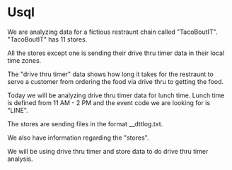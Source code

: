 # Usql
We are analyzing data for a fictious restraunt chain called "TacoBoutIT". "TacoBoutIT" has 11 stores. 

All the stores except one is sending their drive thru timer data in their local time zones.

The "drive thru timer" data shows how long it takes for the restraunt to serve a customer from ordering the food via drive thru to getting the food. 

Today we will be analyzing drive thru timer data for lunch time. Lunch time is defined from 11 AM - 2 PM and the event code we are looking for is "LINE".

The stores are sending files in the format <StoreNumber>_<YYYYMMDD>_dttlog.txt.

We also have information regarding the "stores". 

We will be using drive thru timer and store data to do drive thru timer analysis.
